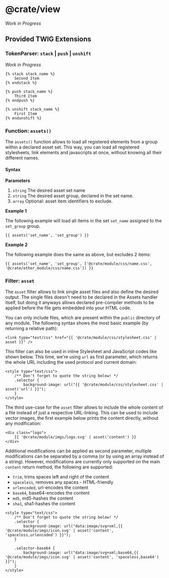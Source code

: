 @crate/view
===========

*Work in Progress*

Provided TWIG Extensions
------------------------

### TokenParser: `stack` | `push` | `unshift`
*Work in Progress*

```twig
{% stack stack_name %}
    Second Item
{% endstack %}

{% push stack_name %}
    Third Item
{% endpush %}

{% unshift stack_name %}
    First Item
{% endunshift %}
```

### Function: `assets()`
The `assets()` function allows to load all registered elements from a group within a declared asset 
set. This way, you can load all registered stylesheets, link elements and javascripts at once, 
without knowing all their different names.

#### Syntax

**Parameters**
1. `string` The desired asset set name 
2. `string` The desired asset group, declared in the set name.
3. `array` Optional: asset item identifiers to exclude.


**Example 1**

The following example will load all items in the set `set_name` assigned to the `set_group` group.

```twig
{{ assets('set_name', 'set_group') }}
```


**Example 2**

The following example does the same as above, but excludes 2 items:

```twig
{{ assets('set_name', 'set_group', ['@crate/module/css/name.css', '@crate/other_module/css/name.css']) }}
```


### Filter: `asset`
The `asset` filter allows to link single asset files and also define the desired output. The single 
files doesn't need to be declared in the Assets handler itself, but doing it anyways allows declared 
pre-compiler methods to be applied before the file gets embedded into your HTML code.

You can only include files, which are present within the `public` directory of any module. The 
following syntax shows the most basic example (by returning a relative path):

```twig
<link type="text/css" href="{{ '@crate/module/css/stylesheet.css' | asset }}" />
```

This filter can also be used in inline Stylesheet and JavaScript codes like shown below. This time, 
we're using `url` as first parameter, which returns the whole URL including the used protocol and 
current domain:

```twig
<style type="text/css">
    /** Don't forget to quote the string below! */
    .selector {
        background-image: url("{{ '@crate/module/css/stylesheet.css' | asset('url') }}");
    }
</style>
```

The third use-case for the `asset` filter allows to include the whole content of a file instead of 
just a respective URL-linking. This can be used to include vector images, the first example below 
prints the content directly, without any modification:

```twig
<div class="logo">
    {{ '@crate/module/imgs/logo.svg' | asset('content') }}
</div>
```

Additional modifications can be applied as second parameter, multiple modifications can be 
separated by a comma (or by using an array instead of a string). However, modifications are 
currently only supported on the main `content` return method, the following are supported:

- `trim`, trims spaces left and right of the content
- `spaceless`, removes any spaces - HTML-friendly
- `urlencoded`, url-encodes the content
- `base64`, base64-encodes the content
- `md5`, md5-hashes the content
- `sha1`, sha1-hashes the content

```twig
<style type="text/css">
    /** Don't forget to quote the string below! */
    .selector {
        background-image: url("data:image/svg+xml,{{ '@crate/module/imgs/icon.svg' | asset('content', 'spaceless,urlencoded') }}");
    }
    
    .selector-base64 {
        background-image: url("data:image/svg+xml;base64,{{ '@crate/module/imgs/icon.svg' | asset('content', 'spaceless,base64') }}");
    }
</style>
```
